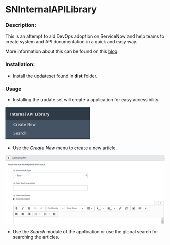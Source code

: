 # **SNInternalAPILibrary**

### Description:

This is an attempt to aid DevOps adoption on ServiceNow and help teams to create system and API documentation in a quick and easy way.

More information about this can be found on this [blog](https://community.servicenow.com/community/blogs/blog/2017/08/26/unlearn-series-improve-your-devops-experience).


### Installation:
- Install the updateset found in **dist** folder.

### Usage
- Installing the update set will create a application for easy accessibility.

![Application Image](https://github.com/iamkalai/SNInternalAPILibrary/blob/master/doc/images/2.png "SN Application Image")

- Use the *Create New* menu to create a new article.

![New Article](https://github.com/iamkalai/SNInternalAPILibrary/blob/master/doc/images/1.png "Create new article")

- Use the *Search* module of the application or use the global search for searching the articles. 